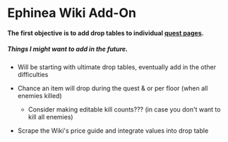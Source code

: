 # Ephinea Wiki Add-On
#### The first objective is to add drop tables to individual [quest pages](https://wiki.pioneer2.net/w/Quests).  

##### Things I might want to add in the future.  
  
  - Will be starting with ultimate drop tables, eventually add in the other difficulties  
  
  - Chance an item will drop during the quest & or per floor (when all enemies killed)  
    - Consider making editable kill counts??? (in case you don't want to kill all enemies)  
  
  - Scrape the Wiki's price guide and integrate values into drop table  
